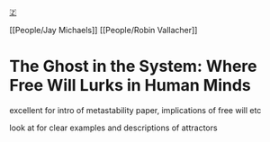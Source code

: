 [🇿](zotero://select/library/items/6TJ5Q8GZ)

[[People/Jay Michaels]] [[People/Robin Vallacher]] 
# The Ghost in the System: Where Free Will Lurks in Human Minds

excellent for intro of metastability paper, implications of free will etc

look at for clear examples and descriptions of attractors

